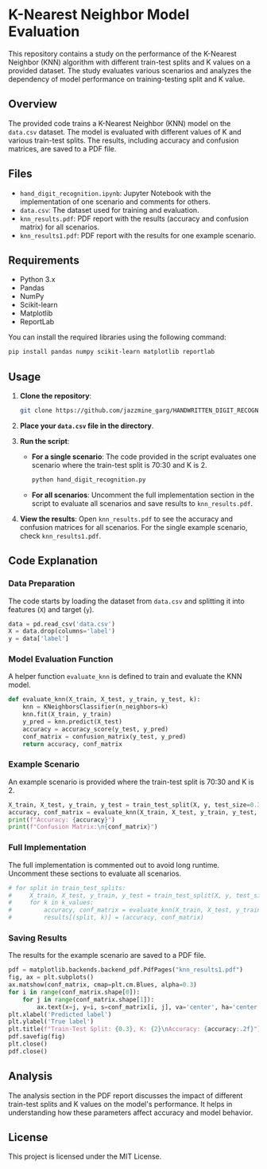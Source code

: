 
# K-Nearest Neighbor Model Evaluation

This repository contains a study on the performance of the K-Nearest Neighbor (KNN) algorithm with different train-test splits and K values on a provided dataset. The study evaluates various scenarios and analyzes the dependency of model performance on training-testing split and K value.

## Overview

The provided code trains a K-Nearest Neighbor (KNN) model on the `data.csv` dataset. The model is evaluated with different values of K and various train-test splits. The results, including accuracy and confusion matrices, are saved to a PDF file.

## Files

- `hand_digit_recognition.ipynb`: Jupyter Notebook with the implementation of one scenario and comments for others.
- `data.csv`: The dataset used for training and evaluation.
- `knn_results.pdf`: PDF report with the results (accuracy and confusion matrix) for all scenarios.
- `knn_results1.pdf`: PDF report with the results for one example scenario.

## Requirements

- Python 3.x
- Pandas
- NumPy
- Scikit-learn
- Matplotlib
- ReportLab

You can install the required libraries using the following command:

```bash
pip install pandas numpy scikit-learn matplotlib reportlab
```

## Usage

1. **Clone the repository**:
   ```bash
   git clone https://github.com/jazzmine_garg/HANDWRITTEN_DIGIT_RECOGNITION_USING_KNN.git
   ```
3. **Place your `data.csv` file in the directory**.

4. **Run the script**:

   - **For a single scenario**:
     The code provided in the script evaluates one scenario where the train-test split is 70:30 and K is 2.
     ```python
     python hand_digit_recognition.py
     ```
   - **For all scenarios**:
     Uncomment the full implementation section in the script to evaluate all scenarios and save results to `knn_results.pdf`.

5. **View the results**:
   Open `knn_results.pdf` to see the accuracy and confusion matrices for all scenarios. For the single example scenario, check `knn_results1.pdf`.

## Code Explanation

### Data Preparation

The code starts by loading the dataset from `data.csv` and splitting it into features (`X`) and target (`y`).

```python
data = pd.read_csv('data.csv')
X = data.drop(columns='label')
y = data['label']
```

### Model Evaluation Function

A helper function `evaluate_knn` is defined to train and evaluate the KNN model.

```python
def evaluate_knn(X_train, X_test, y_train, y_test, k):
    knn = KNeighborsClassifier(n_neighbors=k)
    knn.fit(X_train, y_train)
    y_pred = knn.predict(X_test)
    accuracy = accuracy_score(y_test, y_pred)
    conf_matrix = confusion_matrix(y_test, y_pred)
    return accuracy, conf_matrix
```

### Example Scenario

An example scenario is provided where the train-test split is 70:30 and K is 2.

```python
X_train, X_test, y_train, y_test = train_test_split(X, y, test_size=0.30, random_state=42)
accuracy, conf_matrix = evaluate_knn(X_train, X_test, y_train, y_test, 2)
print(f"Accuracy: {accuracy}")
print(f"Confusion Matrix:\n{conf_matrix}")
```

### Full Implementation

The full implementation is commented out to avoid long runtime. Uncomment these sections to evaluate all scenarios.

```python
# for split in train_test_splits:
#     X_train, X_test, y_train, y_test = train_test_split(X, y, test_size=1-split, random_state=42)
#     for k in k_values:
#         accuracy, conf_matrix = evaluate_knn(X_train, X_test, y_train, y_test, k)
#         results[(split, k)] = (accuracy, conf_matrix)
```

### Saving Results

The results for the example scenario are saved to a PDF file.

```python
pdf = matplotlib.backends.backend_pdf.PdfPages("knn_results1.pdf")
fig, ax = plt.subplots()
ax.matshow(conf_matrix, cmap=plt.cm.Blues, alpha=0.3)
for i in range(conf_matrix.shape[0]):
    for j in range(conf_matrix.shape[1]):
        ax.text(x=j, y=i, s=conf_matrix[i, j], va='center', ha='center')
plt.xlabel('Predicted label')
plt.ylabel('True label')
plt.title(f"Train-Test Split: {0.3}, K: {2}\nAccuracy: {accuracy:.2f}")
pdf.savefig(fig)
plt.close()
pdf.close()
```

## Analysis

The analysis section in the PDF report discusses the impact of different train-test splits and K values on the model's performance. It helps in understanding how these parameters affect accuracy and model behavior.

## License

This project is licensed under the MIT License.

